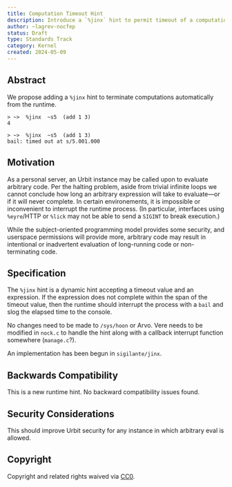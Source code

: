 ```yaml
---
title: Computation Timeout Hint
description: Introduce a `%jinx` hint to permit timeout of a computation which may not terminate.
author: ~lagrev-nocfep
status: Draft
type: Standards Track
category: Kernel
created: 2024-05-09
---
```


## Abstract

We propose adding a `%jinx` hint to terminate computations automatically from the runtime.

```
> ~>  %jinx  ~s5  (add 1 3)
4

> ~>  %jinx  ~s5  (add 1 3)
bail: timed out at s/5.001.000
```

## Motivation

As a personal server, an Urbit instance may be called upon to evaluate arbitrary code.  Per the halting problem, aside from trivial infinite loops we cannot conclude how long an arbitrary expression will take to evaluate—or if it will never complete.  In certain environements, it is impossible or inconvenient to interrupt the runtime process.  (In particular, interfaces using `%eyre`/HTTP or `%lick` may not be able to send a `SIGINT` to break execution.)

While the subject-oriented programming model provides some security, and userspace permissions will provide more, arbitrary code may result in intentional or inadvertent evaluation of long-running code or non-terminating code.

## Specification

The `%jinx` hint is a dynamic hint accepting a timeout value and an expression.  If the expression does not complete within the span of the timeout value, then the runtime should interrupt the process with a `bail` and slog the elapsed time to the console.

No changes need to be made to `/sys/hoon` or Arvo.  Vere needs to be modified in `nock.c` to handle the hint along with a callback interrupt function somewhere (`manage.c`?).

An implementation has been begun in `sigilante/jinx`.

## Backwards Compatibility

This is a new runtime hint.  No backward compatibility issues found.

## Security Considerations

This should improve Urbit security for any instance in which arbitrary eval is allowed.

## Copyright

Copyright and related rights waived via [CC0](../LICENSE.md).
